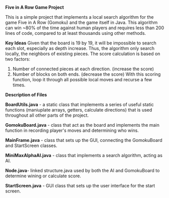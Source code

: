 **Five in A Row Game Project**

This is a simple project that implements a local search algorithm for the game Five in A Row (Gomoku) and the game itself in Java.
This algorithm can win ~80% of the time against human players and requires less than 200 lines of code, compared to at least thousands using other methods. 

**Key Ideas**
Given that the board is 19 by 19, it will be impossible to search each slot, especially as depth increase. Thus, the algorithm only search locally, the neighbors of existing pieces. The score calculation is based on two factors:
1. Number of connected pieces at each direction. (increase the score)
2. Number of blocks on both ends. (decrease the score)
With this scoring function, loop it through all possible local moves and recurse a few times.


**Description of Files**

 **BoardUtils.java** - a static class that implements a series of useful static functions (maniuplate
 arrays, getters, calculate directions) that is used throughout all other parts of the project.
 
 **GomokuBoard.java** - class that act as the board and implements the main function in recording
 player's moves and determining who wins. 
 
 **MainFrame.java** - class that sets up the GUI, connecting the GomokuBoard and StartScreen classes.
 
 **MiniMaxAlphaAI.java** - class that implements a search algorithm, acting as AI.
 
 **Node.java**- linked structure.java used by both the AI and GomokuBoard to determine wining or calculate score.
 
 **StartScreen.java** - GUI class that sets up the user interface for the start screen.

